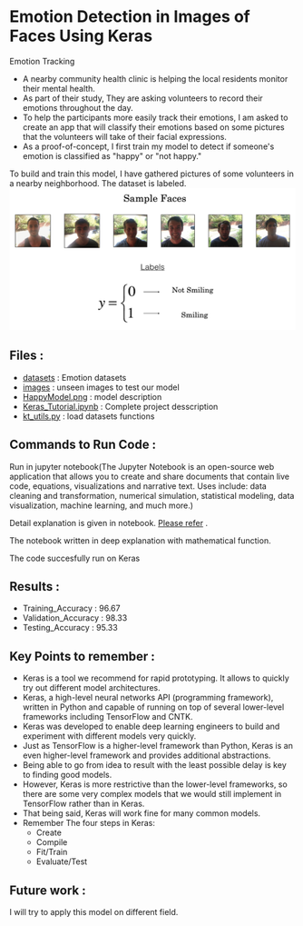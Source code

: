 # Emotion Detection in Images of Faces Using Keras

Emotion Tracking

* A nearby community health clinic is helping the local residents monitor their mental health.  
* As part of their study, They are asking volunteers to record their emotions throughout the day.
* To help the participants more easily track their emotions, I am asked to create an app that will classify their emotions based on some pictures that the volunteers will take of their facial expressions.
* As a proof-of-concept, I first train my model to detect if someone's emotion is classified as "happy" or "not happy."

To build and train this model, I have gathered pictures of some volunteers in a nearby neighborhood. The dataset is labeled.
<img src="images/face_images.png" style="width:550px;height:250px;">

## Files :
- [datasets](datasets)                         : Emotion datasets
- [images](images)                             : unseen images to test our model
- [HappyModel.png](HappyModel.png)             : model description
- [Keras_Tutorial.ipynb](Keras_Tutorial.ipynb) : Complete project desscription
- [kt_utils.py](kt_utils.py)                   : load datasets functions

## Commands to Run Code :
Run in jupyter notebook(The Jupyter Notebook is an open-source web application that allows you to create 
and share documents that contain live code, equations, visualizations and narrative text.
Uses include: data cleaning and transformation, numerical simulation, statistical modeling, data visualization, machine learning, and much more.)

Detail explanation is given in notebook. [Please refer](Keras_Tutorial.ipynb) .

The notebook written in deep explanation with mathematical function.

The code succesfully run on Keras

## Results :
- Training_Accuracy   : 96.67
- Validation_Accuracy : 98.33
- Testing_Accuracy    : 95.33

## Key Points to remember :

- Keras is a tool we recommend for rapid prototyping. It allows to quickly try out different model architectures.
-  Keras, a high-level neural networks API (programming framework),
written in Python and capable of running on top of several lower-level frameworks including TensorFlow and CNTK.
- Keras was developed to enable deep learning engineers to build and experiment with different models very quickly.
- Just as TensorFlow is a higher-level framework than Python, Keras is an even higher-level framework and provides additional abstractions.
- Being able to go from idea to result with the least possible delay is key to finding good models.
- However, Keras is more restrictive than the lower-level frameworks, so there are some very complex models 
that we would still implement in TensorFlow rather than in Keras.
- That being said, Keras will work fine for many common models.
- Remember The four steps in Keras:
  * Create
  * Compile
  * Fit/Train
  * Evaluate/Test

## Future work :
I will try to apply this model on different field.
